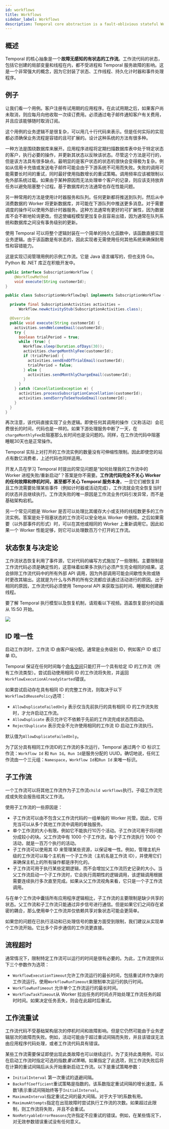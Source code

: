 ```yaml
---
id: workflows
title: Workflows
sidebar_label: Workflows
description: Temporal core abstraction is a fault-oblivious stateful Workflow. The state of the Workflow code, including local variables and threads it creates, is immune to process and Temporal service failures.
---
```


## 概述

Temporal 的核心抽象是一个**故障无感知的有状态的工作流**。工作流代码的状态，包括它创建的局部变量和线程在内，都不受进程和 Temporal 服务故障的影响。这是一个非常强大的概念，因为它封装了状态、工作线程、持久化计时器和事件处理程序。

## 例子

让我们看一个用例。客户注册有试用期的应用程序。在此试用期之后，如果客户尚未取消，则应每月向他收取一次续订费用。必须通过电子邮件通知客户有关费用，并且应该能够随时取消订阅。

这个用例的业务逻辑不是很复杂，可以用几十行代码来表示。但是任何实际的实现都必须确保业务流程是容错的且可扩展的。设计这种系统的方法有很多种。

一种方法是围绕数据库来展开。应用程序进程将定期扫描数据库表中处于特定状态的客户，执行必要的操作，并更新其状态以反映该状态。尽管这个方法是可行的，但是该方法具有很多缺点。最明显的是客户状态的状态机很快会变得极为复杂。例如从信用卡充值或发送电子邮件可能会由于下游系统不可用而失败。失败的调用可能需要长时间的重试，同时最好使用指数增长的重试策略。调用频率应该被限制以免外部系统过载。如果由于某种原因而无法处理单个客户的记录，则应该支持放弃任务以避免阻塞整个过程。基于数据库的方法通常也存在性能问题。

另一种常用的方法是使用计时器服务和队列。任何更新都将推送到队列，然后从中消费数据的 Worker 将更新数据库，并可能在下游队列中推送更多消息。对于需要调度的操作可以使用外部计时器服务。这种方法通常有更好的可扩展性，因为数据库不会不断地轮询更改。但这使编程模型更加复杂且容易出错，因为通常在队列系统和数据库之间没有事务级别的更新。

使用 Temporal 可以将整个逻辑封装在一个简单的持久化函数中，该函数直接实现业务逻辑。由于该函数是有状态的，因此实现者无需使用任何其他系统来确保耐用性和容错能力。

这是实现订阅管理用例的示例工作流。它是 Java 语言编写的，但也支持 Go。Python 和 .NET 库正在积极开发中。

``` java
public interface SubscriptionWorkflow {
    @WorkflowMethod
    void execute(String customerId);
}

public class SubscriptionWorkflowImpl implements SubscriptionWorkflow {

  private final SubscriptionActivities activities =
      Workflow.newActivityStub(SubscriptionActivities.class);

  @Override
  public void execute(String customerId) {
    activities.sendWelcomeEmail(customerId);
    try {
      boolean trialPeriod = true;
      while (true) {
        Workflow.sleep(Duration.ofDays(30));
        activities.chargeMonthlyFee(customerId);
        if (trialPeriod) {
          activities.sendEndOfTrialEmail(customerId);
          trialPeriod = false;
        } else {
          activities.sendMonthlyChargeEmail(customerId);
        }
      }
    } catch (CancellationException e) {
      activities.processSubscriptionCancellation(customerId);
      activities.sendSorryToSeeYouGoEmail(customerId);
    }
  }
}
```

再次注意，该代码直接实现了业务逻辑。即使任何其调用的操作（又称活动）会花费很长的时间，代码也是一样的。如果下游处理服务中断了一天，在`chargeMonthlyFee`处阻塞那么长时间也是没问题的。同样，在工作流代码中阻塞睡眠30天也是正常操作。

Temporal 实际上对打开的工作流实例的数量没有可伸缩性限制。因此即使您的站点有数亿消费者，上述代码也同样适用。

开发人员在学习 Temporal 时提出的常见问题是“如何处理我的工作流中的 Worker 进程失败/重新启动”？答案是你不需要。**工作流代码完全不关心 Worker 的任何故障和停机时间，甚至都不关心 Temporal 服务本身**。一旦它们被恢复并且工作流需要处理某些事件（例如计时器或活动完成），工作流就会完全恢复当时的状态并且继续执行。工作流失败的唯一原因是工作流业务代码引发异常，而不是基础架构宕机。

另一个常见问题是 Worker 是否可以处理比其缓存大小或支持的线程数更多的工作流实例。答案是处于阻塞状态的工作流可以安全地从 Worker 中删除。之后如果需要（以外部事件的形式）时，可以在其他或相同的 Worker 上重新调用它。因此如果一个 Worker 性能足够，则它可以处理数百万个打开的工作流。

## 状态恢复与决定论

工作流状态恢复利用了事件源，它对代码的编写方式施加了一些限制。主要限制是工作流代码必须是确定性的，这意味着如果多次执行必须产生完全相同的结果。这会排除工作流代码中的所有外部 API 调用，因为外部调用可能会间歇性失败或随时更改其输出。这就是为什么与外界的所有交流都应该通过活动进行的原因。出于相同的原因，工作流代码必须使用 Temporal API 来获取当前时间、睡眠和创建新线程。

要了解 Temporal  执行模型以及恢复机制，请观看以下视频。涵盖恢复部分的动画从 15:50 开始。

[![](https://res.cloudinary.com/marcomontalbano/image/upload/v1603718194/video_to_markdown/images/youtube--qce_AqCkFys-c05b58ac6eb4c4700831b2b3070cd403.jpg)](https://www.youtube.com/embed/qce_AqCkFys "")

## ID 唯一性

启动工作流时，工作流 ID 由客户端分配。通常是业务级别 ID，例如客户 ID 或订单 ID。

Temporal 保证在任何时间每个[命名空间](https://docs.temporal.io/docs/learn-glossary/#namespace)只能打开一个具有给定 ID 的工作流（所有工作流类型）。尝试启动使用相同 ID 的工作流将失败，并返回`WorkflowExecutionAlreadyStarted`错误。

如果尝试启动存在具有相同 ID 的完整工作流，则取决于以下`WorkflowIdReusePolicy`选项：

- `AllowDuplicateFailedOnly` 表示仅当先前执行的具有相同 ID 的工作流失败时，才允许启动工作流。
- `AllowDuplicate` 表示允许它不依赖于先前的工作流完成状态而启动。
- `RejectDuplicate` 表示完全不允许使用相同的工作流 ID 启动工作流执行。

默认值为`AllowDuplicateFailedOnly`。

为了区分具有相同工作流ID的工作流的多次运行，Temporal 通过两个 ID 标识工作流：`Workflow Id` 和 `Run Id`。`Run Id`是服务分配的 UUID。确切地说，任何工作流由一个三元组：`Namespace`，`Workflow Id`和`Run Id` 来唯一标识。

## 子工作流

一个工作流可以将其他工作流作为子工作流`child workflows`执行。子级工作流完成或失败会报告给其父工作流。

使用子工作流的一些原因是：

- 子工作流可以由不包含父工作流代码的一组单独的 Worker 托管。因此，它将充当可以从多个其他工作流中调用的单独服务。
- 单个工作流的大小有限。例如它不能执行10万个活动。子工作流可用于将问题分成较小的块。父工作流中有 1000 个子工作流，每个子工作流执行 1000 个活动，就是一百万个执行的活动。
- 子工作流可以使用其 ID 来管理某些资源，以保证唯一性。例如，管理主机升级的工作流可以每个主机有一个子工作流（主机名是工作流 ID），并使用它们来确保主机上的所有操作都是序列化的。
- 子工作流可用于执行某些定期逻辑，而不会增加父工作流历史记录的大小。当父工作流启动一个子工作流时，它会执行周期性的逻辑调用，该逻辑调用根据需要连续执行多次直至完成。如果从父工作流视角来看，它只是一个子工作流调用。

与在单个工作流中囊括所有应用程序逻辑相比，子工作流的主要限制是缺少共享的状态。父工作流和子工作流只能通过异步信号进行通信。但是如果它们之间存在紧密的耦合，那么使用单个工作流并仅依赖共享对象状态可能会更简单。

如果您的问题在已执行活动和已处理信号的数量方面受到限制，我们建议从实现单个工作流开始。它比多个异步通信的工作流更直接。

## 流程超时

通常情况下，限制特定工作流可以运行的时间是很有必要的。为此，工作流提供以下三个参数作为选项：

- `WorkflowExecutionTimeout`允许工作流运行的最长时间，包括重试并作为新的工作流运行。使用`WorkflowRunTimeout`来限制单次运行的执行时间。
- `WorkflowRunTimeout` 允许单个工作流运行的最长时间。
- `WorkflowTaskTimeout`从 Worker 拉出任务的时间点开始处理工作流任务的超时时间。如果决定任务丢失，则会在此超时后重试。

## 工作流重试

工作流代码不受基础架构层次的停机时间和故障影响。但是它仍然可能由于业务逻辑层次的故障而失败。例如，活动可能由于超过重试间隔而失败，并且该错误无法由应用程序代码处理，或者工作流代码具有错误。

某些工作流需要保证即使出现此类故障也可以继续运行。为了支持此类用例，可以在启动工作流时指定可选的指数*重试策略*。如果指定了此选项，则工作流失败后将在计算的重试间隔后从头开始重新启动工作流。以下是重试策略参数：

- `InitialInterval` 第一次重试的退避间隔。
- `BackoffCoefficient`重试策略是指数的。该系数指定重试间隔的增长速度。系数1表示重试间隔始终等于`InitialInterval`。
- `MaximumInterval`指定重试之间的最大间隔。对于大于1的系数有用。
- `MaximumAttempts`指定在出现故障时尝试执行工作流的次数。如果超过此限制，则工作流将失败，并且不会重试。
- `NonRetryableErrorReasons`允许指定不应重试的错误。例如，在某些情况下，对无效参数错误重试没有任何意义。